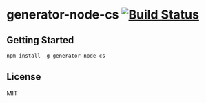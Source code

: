 # generator-node-cs [![Build Status](https://secure.travis-ci.org/kirstein/generator-node-cs.png?branch=master)](https://travis-ci.org/kirstein/generator-node-cs)

## Getting Started

`npm install -g generator-node-cs`

## License

MIT
